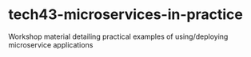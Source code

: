 # tech43-microservices-in-practice
Workshop material detailing practical examples of using/deploying microservice applications
